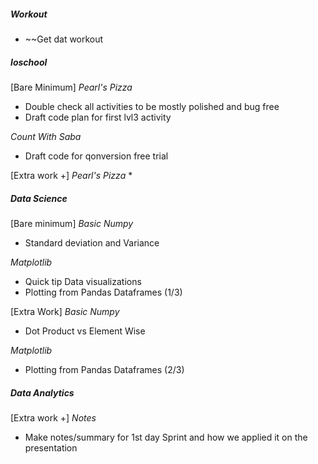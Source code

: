 ##### Workout
* ~~Get dat workout

##### **Ioschool**
[Bare Minimum]
*Pearl's Pizza*
* Double check all activities to be mostly polished and bug free
* Draft code plan for first lvl3 activity

*Count With Saba*
* Draft code for qonversion free trial

[Extra work +]
*Pearl's Pizza*
* 
##### **Data Science**
[Bare minimum]
*Basic Numpy*
* Standard deviation and Variance

*Matplotlib*
* Quick tip Data visualizations
* Plotting from Pandas Dataframes (1/3)

[Extra Work]
*Basic Numpy*
* Dot Product vs Element Wise

*Matplotlib*
* Plotting from Pandas Dataframes (2/3)

##### **Data Analytics**
[Extra work +]
*Notes*
* Make notes/summary for 1st day Sprint and how we applied it on the presentation